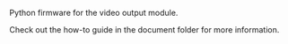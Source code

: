 Python firmware for the video output module.

Check out the how-to guide in the document folder for more information.

